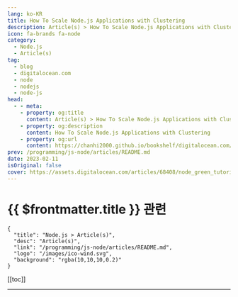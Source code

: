```yaml
---
lang: ko-KR
title: How To Scale Node.js Applications with Clustering
description: Article(s) > How To Scale Node.js Applications with Clustering
icon: fa-brands fa-node
category: 
  - Node.js
  - Article(s)
tag:
  - blog
  - digitalocean.com
  - node
  - nodejs
  - node-js
head:
  - - meta:
    - property: og:title
      content: Article(s) > How To Scale Node.js Applications with Clustering
    - property: og:description
      content: How To Scale Node.js Applications with Clustering
    - property: og:url
      content: https://chanhi2000.github.io/bookshelf/digitalocean.com/how-to-scale-node-js-applications-with-clustering.html
prev: /programming/js-node/articles/README.md
date: 2023-02-11
isOriginal: false
cover: https://assets.digitalocean.com/articles/68408/node_green_tutorial.png
---
```


# {{ $frontmatter.title }} 관련

```component VPCard
{
  "title": "Node.js > Article(s)",
  "desc": "Article(s)",
  "link": "/programming/js-node/articles/README.md",
  "logo": "/images/ico-wind.svg",
  "background": "rgba(10,10,10,0.2)"
}
```

[[toc]]

---

<SiteInfo
  name="How To Scale Node.js Applications with Clustering | DigitalOcean"
  desc="In this tutorial, you will scale a Node.js application using the cluster module on a machine with four or more CPUs. You’ll create an application that does n…"
  url="https://digitalocean.com/community/tutorials/how-to-scale-node-js-applications-with-clustering"
  logo="https://digitalocean.com/_next/static/media/favicon.594d6067.ico"
  preview="https://assets.digitalocean.com/articles/68408/node_green_tutorial.png"/>

<!-- TODO: 작성 -->

